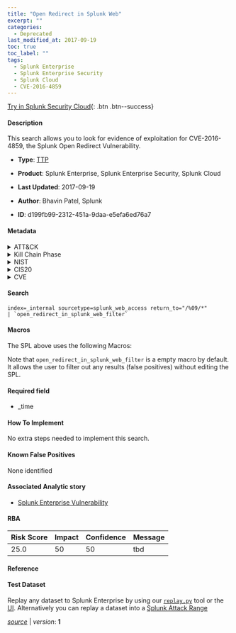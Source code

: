 ```yaml
---
title: "Open Redirect in Splunk Web"
excerpt: ""
categories:
  - Deprecated
last_modified_at: 2017-09-19
toc: true
toc_label: ""
tags:
  - Splunk Enterprise
  - Splunk Enterprise Security
  - Splunk Cloud
  - CVE-2016-4859
---
```




[Try in Splunk Security Cloud](https://www.splunk.com/en_splunk_app_enrichmentus/cyber-security.html){: .btn .btn--success}

#### Description

This search allows you to look for evidence of exploitation for CVE-2016-4859, the Splunk Open Redirect Vulnerability.

- **Type**: [TTP](https://github.com/splunk/security_content/wiki/Detection-Analytic-Types)
- **Product**: Splunk Enterprise, Splunk Enterprise Security, Splunk Cloud


- **Last Updated**: 2017-09-19
- **Author**: Bhavin Patel, Splunk
- **ID**: d199fb99-2312-451a-9daa-e5efa6ed76a7


#### Metadata

<details>
  <summary>ATT&CK</summary>

</details>


<details>
  <summary>Kill Chain Phase</summary>

* Delivery


</details>


<details>
  <summary>NIST</summary>

* ID.RA
* RS.MI
* PR.PT
* PR.AC
* PR.IP
* DE.CM



</details>

<details>
  <summary>CIS20</summary>

* CIS 3
* CIS 4
* CIS 18



</details>

<details>
  <summary>CVE</summary>

| ID          | Summary | [CVSS](https://nvd.nist.gov/vuln-metrics/cvss) |
| ----------- | ----------- | -------------- |
| [CVE-2016-4859](https://nvd.nist.gov/vuln/detail/CVE-2016-4859) | Open redirect vulnerability in Splunk Enterprise 6.4.x prior to 6.4.3, Splunk Enterprise 6.3.x prior to 6.3.6, Splunk Enterprise 6.2.x prior to 6.2.10, Splunk Enterprise 6.1.x prior to 6.1.11, Splunk Enterprise 6.0.x prior to 6.0.12, Splunk Enterprise 5.0.x prior to 5.0.16 and Splunk Light prior to 6.4.3 allows to redirect users to arbitrary web sites and conduct phishing attacks via unspecified vectors. | 5.8 |



</details>

#### Search

```
index=_internal sourcetype=splunk_web_access return_to="/%09/*" 
| `open_redirect_in_splunk_web_filter`
```

#### Macros
The SPL above uses the following Macros:

Note that `open_redirect_in_splunk_web_filter` is a empty macro by default. It allows the user to filter out any results (false positives) without editing the SPL.

#### Required field
* _time


#### How To Implement
No extra steps needed to implement this search.

#### Known False Positives
None identified

#### Associated Analytic story
* [Splunk Enterprise Vulnerability](/stories/splunk_enterprise_vulnerability)




#### RBA

| Risk Score  | Impact      | Confidence   | Message      |
| ----------- | ----------- |--------------|--------------|
| 25.0 | 50 | 50 | tbd |


#### Reference


#### Test Dataset
Replay any dataset to Splunk Enterprise by using our [`replay.py`](https://github.com/splunk/attack_data#using-replaypy) tool or the [UI](https://github.com/splunk/attack_data#using-ui).
Alternatively you can replay a dataset into a [Splunk Attack Range](https://github.com/splunk/attack_range#replay-dumps-into-attack-range-splunk-server)



[*source*](https://github.com/splunk/security_content/tree/develop/detections/deprecated/open_redirect_in_splunk_web.yml) \| *version*: **1**